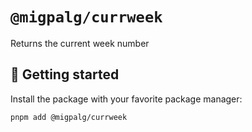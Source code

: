 # `@migpalg/currweek`

Returns the current week number

## 🚀 Getting started

Install the package with your favorite package manager:

```bash
pnpm add @migpalg/currweek
```
